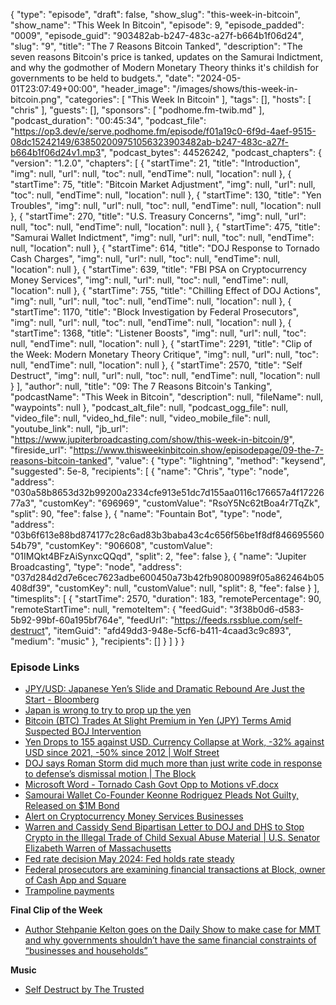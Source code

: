 {
  "type": "episode",
  "draft": false,
  "show_slug": "this-week-in-bitcoin",
  "show_name": "This Week In Bitcoin",
  "episode": 9,
  "episode_padded": "0009",
  "episode_guid": "903482ab-b247-483c-a27f-b664b1f06d24",
  "slug": "9",
  "title": "The 7 Reasons Bitcoin Tanked",
  "description": "The seven reasons Bitcoin's price is tanked, updates on the Samurai Indictment, and why the godmother of Modern Monetary Theory thinks it's childish for governments to be held to budgets.",
  "date": "2024-05-01T23:07:49+00:00",
  "header_image": "/images/shows/this-week-in-bitcoin.png",
  "categories": [
    "This Week In Bitcoin"
  ],
  "tags": [],
  "hosts": [
    "chris"
  ],
  "guests": [],
  "sponsors": [
    "podhome.fm-twib.md"
  ],
  "podcast_duration": "00:45:34",
  "podcast_file": "https://op3.dev/e/serve.podhome.fm/episode/f01a19c0-6f9d-4aef-9515-08dc15242149/638502009751056323903482ab-b247-483c-a27f-b664b1f06d24v1.mp3",
  "podcast_bytes": 44526242,
  "podcast_chapters": {
    "version": "1.2.0",
    "chapters": [
      {
        "startTime": 21,
        "title": "Introduction",
        "img": null,
        "url": null,
        "toc": null,
        "endTime": null,
        "location": null
      },
      {
        "startTime": 75,
        "title": "Bitcoin Market Adjustment",
        "img": null,
        "url": null,
        "toc": null,
        "endTime": null,
        "location": null
      },
      {
        "startTime": 130,
        "title": "Yen Troubles",
        "img": null,
        "url": null,
        "toc": null,
        "endTime": null,
        "location": null
      },
      {
        "startTime": 270,
        "title": "U.S. Treasury Concerns",
        "img": null,
        "url": null,
        "toc": null,
        "endTime": null,
        "location": null
      },
      {
        "startTime": 475,
        "title": "Samurai Wallet Indictment",
        "img": null,
        "url": null,
        "toc": null,
        "endTime": null,
        "location": null
      },
      {
        "startTime": 614,
        "title": "DOJ Response to Tornado Cash Charges",
        "img": null,
        "url": null,
        "toc": null,
        "endTime": null,
        "location": null
      },
      {
        "startTime": 639,
        "title": "FBI PSA on Cryptocurrency Money Services",
        "img": null,
        "url": null,
        "toc": null,
        "endTime": null,
        "location": null
      },
      {
        "startTime": 755,
        "title": "Chilling Effect of DOJ Actions",
        "img": null,
        "url": null,
        "toc": null,
        "endTime": null,
        "location": null
      },
      {
        "startTime": 1170,
        "title": "Block Investigation by Federal Prosecutors",
        "img": null,
        "url": null,
        "toc": null,
        "endTime": null,
        "location": null
      },
      {
        "startTime": 1368,
        "title": "Listener Boosts",
        "img": null,
        "url": null,
        "toc": null,
        "endTime": null,
        "location": null
      },
      {
        "startTime": 2291,
        "title": "Clip of the Week: Modern Monetary Theory Critique",
        "img": null,
        "url": null,
        "toc": null,
        "endTime": null,
        "location": null
      },
      {
        "startTime": 2570,
        "title": "Self Destruct",
        "img": null,
        "url": null,
        "toc": null,
        "endTime": null,
        "location": null
      }
    ],
    "author": null,
    "title": "09: The 7 Reasons Bitcoin's Tanking",
    "podcastName": "This Week in Bitcoin",
    "description": null,
    "fileName": null,
    "waypoints": null
  },
  "podcast_alt_file": null,
  "podcast_ogg_file": null,
  "video_file": null,
  "video_hd_file": null,
  "video_mobile_file": null,
  "youtube_link": null,
  "jb_url": "https://www.jupiterbroadcasting.com/show/this-week-in-bitcoin/9",
  "fireside_url": "https://www.thisweekinbitcoin.show/episodepage/09-the-7-reasons-bitcoin-tanked",
  "value": {
    "type": "lightning",
    "method": "keysend",
    "suggested": 5e-8,
    "recipients": [
      {
        "name": "Chris",
        "type": "node",
        "address": "030a58b8653d32b99200a2334cfe913e51dc7d155aa0116c176657a4f1722677a3",
        "customKey": "696969",
        "customValue": "RsoY5Nc62tBoa4r7TqZk",
        "split": 90,
        "fee": false
      },
      {
        "name": "Fountain Bot",
        "type": "node",
        "address": "03b6f613e88bd874177c28c6ad83b3baba43c4c656f56be1f8df84669556054b79",
        "customKey": "906608",
        "customValue": "01IMQkt4BFzAiSynxcQQqd",
        "split": 2,
        "fee": false
      },
      {
        "name": "Jupiter Broadcasting",
        "type": "node",
        "address": "037d284d2d7e6cec7623adbe600450a73b42fb90800989f05a862464b05408df39",
        "customKey": null,
        "customValue": null,
        "split": 8,
        "fee": false
      }
    ],
    "timesplits": [
      {
        "startTime": 2570,
        "duration": 183,
        "remotePercentage": 90,
        "remoteStartTime": null,
        "remoteItem": {
          "feedGuid": "3f38b0d6-d583-5b92-99bf-60a195bf764e",
          "feedUrl": "https://feeds.rssblue.com/self-destruct",
          "itemGuid": "afd49dd3-948e-5cf6-b411-4caad3c9c893",
          "medium": "music"
        },
        "recipients": []
      }
    ]
  }
}


### Episode Links

* [JPY/USD: Japanese Yen’s Slide and Dramatic Rebound Are Just the Start - Bloomberg](https://www.bloomberg.com/news/features/2024-04-30/jpy-usd-japanese-yen-s-slide-and-dramatic-rebound-are-just-the-start)
* [Japan is wrong to try to prop up the yen](https://www.economist.com/leaders/2024/04/30/japan-is-wrong-to-try-to-prop-up-the-yen)
* [Bitcoin (BTC) Trades At Slight Premium in Yen (JPY) Terms Amid Suspected BOJ Intervention](https://www.coindesk.com/markets/2024/04/29/bitcoin-trades-at-slight-premium-in-yen-terms-amid-suspected-boj-intervention/)
* [Yen Drops to 155 against USD. Currency Collapse at Work, -32% against USD since 2021, -50% since 2012 | Wolf Street](https://wolfstreet.com/2024/04/16/yen-drops-to-155-against-usd-currency-collapse-at-work-50-against-usd-since-2012-32-since-2021/)
* [DOJ says Roman Storm did much more than just write code in response to defense’s dismissal motion | The Block](https://www.theblock.co/post/291286/doj-says-roman-semenov-did-much-more-than-just-write-code-in-response-to-defenses-dismissal-motion)
* [Microsoft Word - Tornado Cash Govt Opp to Motions vF.docx](https://storage.courtlistener.com/recap/gov.uscourts.nysd.604938/gov.uscourts.nysd.604938.53.0.pdf)
* [Samourai Wallet Co-Founder Keonne Rodriguez Pleads Not Guilty, Released on $1M Bond](https://www.coindesk.com/policy/2024/04/29/samourai-wallet-co-founder-keonne-rodriguez-pleads-not-guilty-released-on-1m-bond/)
* [Alert on Cryptocurrency Money Services Businesses](https://www.ic3.gov/Media/Y2024/PSA240425)
* [Warren and Cassidy Send Bipartisan Letter to DOJ and DHS to Stop Crypto in the Illegal Trade of Child Sexual Abuse Material | U.S. Senator Elizabeth Warren of Massachusetts](https://www.warren.senate.gov/newsroom/press-releases/warren-and-cassidy-send-bipartisan-letter-to-doj-and-dhs-to-stop-crypto-in-the-illegal-trade-of-child-sexual-abuse-material)
* [Fed rate decision May 2024: Fed holds rate steady](https://www.cnbc.com/2024/05/01/fed-rate-decision-may-2024-.html)
* [Federal prosecutors are examining financial transactions at Block, owner of Cash App and Square](https://www.nbcnews.com/business/personal-finance/prosecutors-examining-transactions-block-owner-cash-app-squarc-rcna147181)
* [Trampoline payments ](https://bitcoinops.org/en/topics/trampoline-payments/)
  
**Final Clip of the Week**

* [Author Stehpanie Kelton goes on the Daily Show to make case for MMT and why governments shouldn’t have the same financial constraints of “businesses and households”](https://twitter.com/bitcoinnewscom/status/1783597589981458470?t=E9EIlRX-vHxbQ8g23lQU3A)
  
**Music**

* [Self Destruct by The Trusted](https://podcastindex.org/podcast/6861579)


